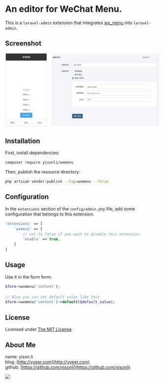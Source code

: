 # An editor for WeChat Menu.

This is a `laravel-admin` extension that integrates [wx_menu](http://www.jq22.com/jquery-info21835) into `laravel-admin`.


## Screenshot

<img src="wxmenu.jpg">

## Installation

First, install dependencies:

```bash
composer require yisonli/wxmenu
```

Then, publish the resource directory:

```bash
php artisan vendor:publish --tag=wxmenu --force
```

## Configuration

In the `extensions` section of the `config/admin.php` file, add some configuration that belongs to this extension.

```php
'extensions' => [
    'wxmenu' => [
        // set to false if you want to disable this extension
        'enable' => true,
    ]
]
```


## Usage

Use it in the form form:

```php
$form->wxmenu('content');

// Also you can set default value like this
$form->wxmenu('content')->default($default_value);
```

## License

Licensed under [The MIT License](LICENSE).

## About Me
name: yison.li  
blog: [http://yyeer.com](http://yyeer.com)  
github: [https://github.com/yisonli](https://github.com/yisonli)

![](http://yyeer.com/assets/img/YisonWechat.png)